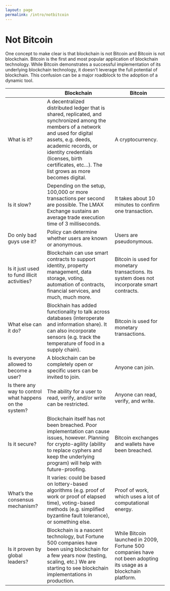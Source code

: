 ```yaml
---
layout: page
permalink: /intro/notbitcoin
---
```


# Not Bitcoin

One concept to make clear is that blockchain is not Bitcoin and Bitcoin is not blockchain.  Bitcoin is the first and most popular application of blockchain technology.  While Bitcoin demonstrates a successful implementation of its underlying blockchain technology, it doesn't leverage the full potential of blockchain.  This confusion can be a major roadblock to the adoption of a dynamic tool.  

|    | Blockchain | Bitcoin |
|--- | --- | --- |
| What is it? | A decentralized distributed ledger that is shared, replicated, and synchronized among the members of a network and used for digital assets, e.g. deeds, academic records, or identity credentials (licenses, birth certificates, etc…).  The list grows as more becomes digital. | A cryptocurrency. |
| Is it slow? | Depending on the setup, 100,000 or more transactions per second are possible.  The LMAX Exchange sustains an average trade execution time of 3 milliseconds. | It takes about 10 minutes to confirm one transaction. |
| Do only bad guys use it? | Policy can determine whether users are known or anonymous. | Users are pseudonymous. |
| Is it just used to fund illicit activities? | Blockchain can use smart contracts to support identity, property management, data storage, voting, automation of contracts, financial services, and much, much more. | Bitcoin is used for monetary transactions.  Its system does not incorporate smart contracts. |
| What else can it do? | Blockhain has added functionality to talk across databases (interoperate and information share).  It can also incorporate sensors (e.g. track the temperature of food in a supply chain). | Bitcoin is used for monetary transactions. | 
| Is everyone allowed to become a user? | A blockchain can be completely open or specific users can be invited to join. | Anyone can join.|
| Is there any way to control what happens on the system? | The ability for a user to read, verify, and/or write can be restricted. | Anyone can read, verify, and write. |
| Is it secure? | Blockchain itself has not been breached.  Poor implementation can cause issues, however.  Planning for crypto-agility (ability to replace cyphers and keep the underlying program) will help with future-proofing. | Bitcoin exchanges and wallets have been breached. |
| What’s the consensus mechanism? | It varies: could be based on lottery-based algorithms (e.g. proof of work or proof of elapsed time), voting-based methods (e.g. simplified byzantine fault tolerance), or something else. | Proof of work, which uses a lot of computational energy. |
| Is it proven by global leaders? | Blockchain is a nascent technology, but Fortune 500 companies have been using blockchain for a few years now (testing, scaling, etc.) We are starting to see blockchain implementations in production. | While Bitcoin launched in 2009, Fortune 500 companies have not been adopting its usage as a blockchain platform. |
